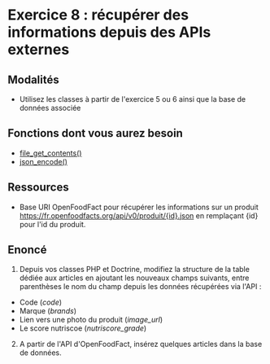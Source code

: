 # Exercice 8 : récupérer des informations depuis des APIs externes

## Modalités

- Utilisez les classes à partir de l'exercice 5 ou 6 ainsi que la base de données associée

## Fonctions dont vous aurez besoin

- [file_get_contents()](https://www.php.net/manual/en/function.file-get-contents.php)
- [json_encode()](https://www.php.net/manual/en/function.json-encode)

## Ressources
<!--
- [API GitHub pour récupérer des utilisateurs](https://api.github.com/users)
-->
- Base URI OpenFoodFact pour récupérer les informations sur un produit  https://fr.openfoodfacts.org/api/v0/produit/{id}.json en remplaçant {id} pour l'id du produit.

## Enoncé
<!--
1. Depuis vos classes PHP et Doctrine, modifiez la structure de la table dédiée aux utilisateurs publics (non-professionnels) pour rajouter les champs suivants :
- *avatar_url* : url vers l'image de l'avatar de l'utilisateur
- *url* : url du dépôt GitHub de l'utilisateur
2. A partir de l'[API de GitHub](https://api.github.com/users), insérez quelques nouveaux utilisateurs dans la base de données (BDD).
-->
1. Depuis vos classes PHP et Doctrine, modifiez la structure de la table dédiée aux articles en ajoutant les nouveaux champs suivants, entre parenthèses le nom du champ depuis les données récupérées via l'API :
- Code (*code*)
- Marque (*brands*)
- Lien vers une photo du produit (*image_url*)
- Le score nutriscoe (*nutriscore_grade*)

2. A partir de l'API d'OpenFoodFact, insérez quelques articles dans la base de données. 
